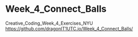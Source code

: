 # Week_4_Connect_Balls
Creative_Coding_Week_4_Exercises_NYU
https://github.com/dragonIT1UTC.io/Week_4_Connect_Balls/
